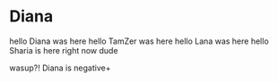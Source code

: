 # Diana
hello Diana was here 
hello TamZer was here
hello Lana was here
hello Sharia is here right now dude



wasup?!
Diana is negative+
